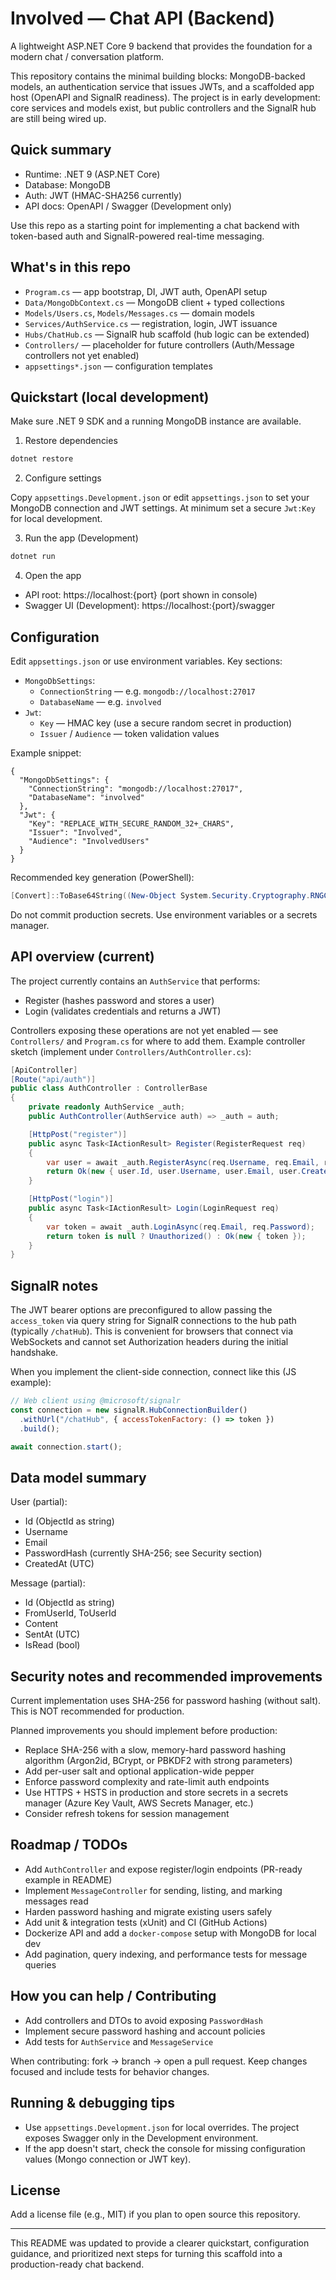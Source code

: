 # Involved — Chat API (Backend)

A lightweight ASP.NET Core 9 backend that provides the foundation for a modern chat / conversation platform.

This repository contains the minimal building blocks: MongoDB-backed models, an authentication service that issues JWTs, and a scaffolded app host (OpenAPI and SignalR readiness). The project is in early development: core services and models exist, but public controllers and the SignalR hub are still being wired up.

## Quick summary
- Runtime: .NET 9 (ASP.NET Core)
- Database: MongoDB
- Auth: JWT (HMAC-SHA256 currently)
- API docs: OpenAPI / Swagger (Development only)

Use this repo as a starting point for implementing a chat backend with token-based auth and SignalR-powered real-time messaging.

## What's in this repo
- `Program.cs` — app bootstrap, DI, JWT auth, OpenAPI setup
- `Data/MongoDbContext.cs` — MongoDB client + typed collections
- `Models/Users.cs`, `Models/Messages.cs` — domain models
- `Services/AuthService.cs` — registration, login, JWT issuance
- `Hubs/ChatHub.cs` — SignalR hub scaffold (hub logic can be extended)
- `Controllers/` — placeholder for future controllers (Auth/Message controllers not yet enabled)
- `appsettings*.json` — configuration templates

## Quickstart (local development)
Make sure .NET 9 SDK and a running MongoDB instance are available.

1. Restore dependencies

```powershell
dotnet restore
```

2. Configure settings

Copy `appsettings.Development.json` or edit `appsettings.json` to set your MongoDB connection and JWT settings. At minimum set a secure `Jwt:Key` for local development.

3. Run the app (Development)

```powershell
dotnet run
```

4. Open the app

- API root: https://localhost:{port} (port shown in console)
- Swagger UI (Development): https://localhost:{port}/swagger

## Configuration
Edit `appsettings.json` or use environment variables. Key sections:

- `MongoDbSettings`:
  - `ConnectionString` — e.g. `mongodb://localhost:27017`
  - `DatabaseName` — e.g. `involved`
- `Jwt`:
  - `Key` — HMAC key (use a secure random secret in production)
  - `Issuer` / `Audience` — token validation values

Example snippet:

```jsonc
{
  "MongoDbSettings": {
    "ConnectionString": "mongodb://localhost:27017",
    "DatabaseName": "involved"
  },
  "Jwt": {
    "Key": "REPLACE_WITH_SECURE_RANDOM_32+_CHARS",
    "Issuer": "Involved",
    "Audience": "InvolvedUsers"
  }
}
```

Recommended key generation (PowerShell):

```powershell
[Convert]::ToBase64String((New-Object System.Security.Cryptography.RNGCryptoServiceProvider).GetBytes(32))
```

Do not commit production secrets. Use environment variables or a secrets manager.

## API overview (current)
The project currently contains an `AuthService` that performs:

- Register (hashes password and stores a user)
- Login (validates credentials and returns a JWT)

Controllers exposing these operations are not yet enabled — see `Controllers/` and `Program.cs` for where to add them. Example controller sketch (implement under `Controllers/AuthController.cs`):

```csharp
[ApiController]
[Route("api/auth")]
public class AuthController : ControllerBase
{
    private readonly AuthService _auth;
    public AuthController(AuthService auth) => _auth = auth;

    [HttpPost("register")]
    public async Task<IActionResult> Register(RegisterRequest req)
    {
        var user = await _auth.RegisterAsync(req.Username, req.Email, req.Password);
        return Ok(new { user.Id, user.Username, user.Email, user.CreatedAt });
    }

    [HttpPost("login")]
    public async Task<IActionResult> Login(LoginRequest req)
    {
        var token = await _auth.LoginAsync(req.Email, req.Password);
        return token is null ? Unauthorized() : Ok(new { token });
    }
}
```

## SignalR notes
The JWT bearer options are preconfigured to allow passing the `access_token` via query string for SignalR connections to the hub path (typically `/chatHub`). This is convenient for browsers that connect via WebSockets and cannot set Authorization headers during the initial handshake.

When you implement the client-side connection, connect like this (JS example):

```javascript
// Web client using @microsoft/signalr
const connection = new signalR.HubConnectionBuilder()
  .withUrl("/chatHub", { accessTokenFactory: () => token })
  .build();

await connection.start();
```

## Data model summary

User (partial):
- Id (ObjectId as string)
- Username
- Email
- PasswordHash (currently SHA-256; see Security section)
- CreatedAt (UTC)

Message (partial):
- Id (ObjectId as string)
- FromUserId, ToUserId
- Content
- SentAt (UTC)
- IsRead (bool)

## Security notes and recommended improvements
Current implementation uses SHA-256 for password hashing (without salt). This is NOT recommended for production.

Planned improvements you should implement before production:

- Replace SHA-256 with a slow, memory-hard password hashing algorithm (Argon2id, BCrypt, or PBKDF2 with strong parameters)
- Add per-user salt and optional application-wide pepper
- Enforce password complexity and rate-limit auth endpoints
- Use HTTPS + HSTS in production and store secrets in a secrets manager (Azure Key Vault, AWS Secrets Manager, etc.)
- Consider refresh tokens for session management

## Roadmap / TODOs
- Add `AuthController` and expose register/login endpoints (PR-ready example in README)
- Implement `MessageController` for sending, listing, and marking messages read
- Harden password hashing and migrate existing users safely
- Add unit & integration tests (xUnit) and CI (GitHub Actions)
- Dockerize API and add a `docker-compose` setup with MongoDB for local dev
- Add pagination, query indexing, and performance tests for message queries

## How you can help / Contributing
- Add controllers and DTOs to avoid exposing `PasswordHash`
- Implement secure password hashing and account policies
- Add tests for `AuthService` and `MessageService`

When contributing: fork → branch → open a pull request. Keep changes focused and include tests for behavior changes.

## Running & debugging tips
- Use `appsettings.Development.json` for local overrides. The project exposes Swagger only in the Development environment.
- If the app doesn't start, check the console for missing configuration values (Mongo connection or JWT key).

## License
Add a license file (e.g., MIT) if you plan to open source this repository.

---
This README was updated to provide a clearer quickstart, configuration guidance, and prioritized next steps for turning this scaffold into a production-ready chat backend.
